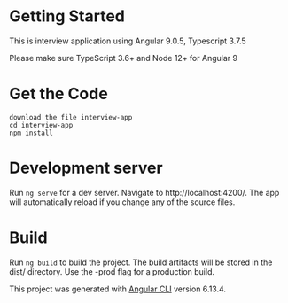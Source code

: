 # Getting Started
This is interview application using Angular 9.0.5, Typescript 3.7.5

Please make sure TypeScript 3.6+ and Node 12+ for Angular 9 


# Get the Code
```
download the file interview-app
cd interview-app
npm install
```

# Development server
Run `ng serve` for a dev server. Navigate to http://localhost:4200/. The app will automatically reload if you change any of the source files.

# Build
Run `ng build` to build the project. The build artifacts will be stored in the dist/ directory. Use the -prod flag for a production build.

This project was generated with [Angular CLI](https://github.com/angular/angular-cli) version 6.13.4.